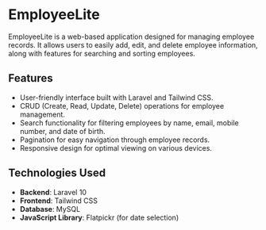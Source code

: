 # EmployeeLite

EmployeeLite is a web-based application designed for managing employee records. It allows users to easily add, edit, and delete employee information, along with features for searching and sorting employees.

## Features

-   User-friendly interface built with Laravel and Tailwind CSS.
-   CRUD (Create, Read, Update, Delete) operations for employee management.
-   Search functionality for filtering employees by name, email, mobile number, and date of birth.
-   Pagination for easy navigation through employee records.
-   Responsive design for optimal viewing on various devices.

## Technologies Used

-   **Backend**: Laravel 10
-   **Frontend**: Tailwind CSS
-   **Database**: MySQL
-   **JavaScript Library**: Flatpickr (for date selection)
